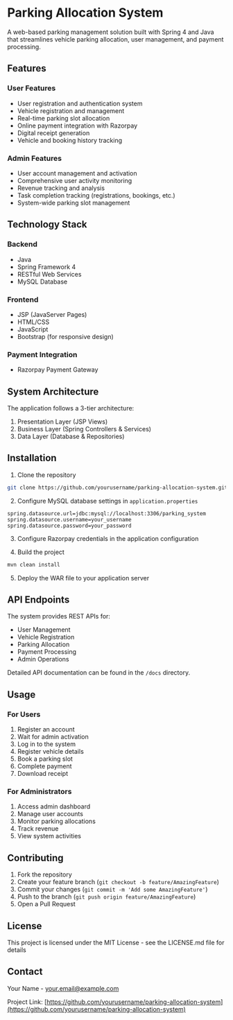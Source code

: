 # Parking Allocation System

A web-based parking management solution built with Spring 4 and Java that streamlines vehicle parking allocation, user management, and payment processing.

## Features

### User Features
- User registration and authentication system
- Vehicle registration and management
- Real-time parking slot allocation
- Online payment integration with Razorpay
- Digital receipt generation
- Vehicle and booking history tracking

### Admin Features
- User account management and activation
- Comprehensive user activity monitoring
- Revenue tracking and analysis
- Task completion tracking (registrations, bookings, etc.)
- System-wide parking slot management

## Technology Stack

### Backend
- Java
- Spring Framework 4
- RESTful Web Services
- MySQL Database

### Frontend
- JSP (JavaServer Pages)
- HTML/CSS
- JavaScript
- Bootstrap (for responsive design)

### Payment Integration
- Razorpay Payment Gateway

## System Architecture

The application follows a 3-tier architecture:
1. Presentation Layer (JSP Views)
2. Business Layer (Spring Controllers & Services)
3. Data Layer (Database & Repositories)

## Installation

1. Clone the repository
```bash
git clone https://github.com/yourusername/parking-allocation-system.git
```

2. Configure MySQL database settings in `application.properties`
```properties
spring.datasource.url=jdbc:mysql://localhost:3306/parking_system
spring.datasource.username=your_username
spring.datasource.password=your_password
```

3. Configure Razorpay credentials in the application configuration

4. Build the project
```bash
mvn clean install
```

5. Deploy the WAR file to your application server

## API Endpoints

The system provides REST APIs for:
- User Management
- Vehicle Registration
- Parking Allocation
- Payment Processing
- Admin Operations

Detailed API documentation can be found in the `/docs` directory.

## Usage

### For Users
1. Register an account
2. Wait for admin activation
3. Log in to the system
4. Register vehicle details
5. Book a parking slot
6. Complete payment
7. Download receipt

### For Administrators
1. Access admin dashboard
2. Manage user accounts
3. Monitor parking allocations
4. Track revenue
5. View system activities

## Contributing

1. Fork the repository
2. Create your feature branch (`git checkout -b feature/AmazingFeature`)
3. Commit your changes (`git commit -m 'Add some AmazingFeature'`)
4. Push to the branch (`git push origin feature/AmazingFeature`)
5. Open a Pull Request

## License

This project is licensed under the MIT License - see the LICENSE.md file for details

## Contact

Your Name - [your.email@example.com](mailto:your.email@example.com)

Project Link: [https://github.com/yourusername/parking-allocation-system](https://github.com/yourusername/parking-allocation-system)

